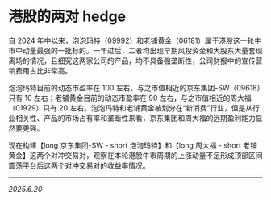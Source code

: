 # 港股的两对 hedge

自 2024 年中以来，泡泡玛特（09992）和老铺黄金（06181）属于港股这一轮牛市中动量最强的一批标的。一年过后，二者均出现早期风投资金和大股东大量套现离场的情况，且细究这两家公司的产品，均不具备强垄断性，公司财报中的宣传营销费用占比非常高。

泡泡玛特目前的动态市盈率在 100 左右，与之市值相近的京东集团-SW（09618）只有 10 左右；老铺黄金目前的动态市盈率在 90 左右，与之市值相近的周大福（01929）只有 20 左右。泡泡玛特和老铺黄金被划分在“新消费”行业，但是从行业相关性、产品的市场占有率和垄断性来看，京东集团和周大福的远期盈利能力显然要更强。

现在构建【long 京东集团-SW - short 泡泡玛特】和【long 周大福 - short 老铺黄金】这两个对冲交易对，观察在本轮港股牛市周期的上涨动量不足形成顶部区间震荡平台后这两个对冲交易对的收益率情况。

---

*2025.6.20*